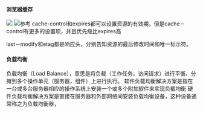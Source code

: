 #### 浏览器缓存
![](http://www.alloyteam.com/wp-content/uploads/2012/03/http-header1.png)
![参考](http://www.alloyteam.com/2012/03/web-cache-2-browser-cache/#prettyPhoto)
cache-control和expires都可以设置资源的有效期，但是cache－control有更多的设置项，并且优先级比expires高

last－modify和etag都是响应头，分别告知资源的最后修改时间和唯一标示符。
#### 负载均衡
负载均衡（Load Balance），意思是将负载（工作任务，访问请求）进行平衡、分摊到多个操作单元（服务器，组件）上进行执行。
软件负载均衡解决方案是指在一台或多台服务器相应的操作系统上安装一个或多个附加软件来实现负载均衡
硬件负载均衡解决方案是直接在服务器和外部网络间安装负载均衡设备，这种设备通常称之为负载均衡器，
